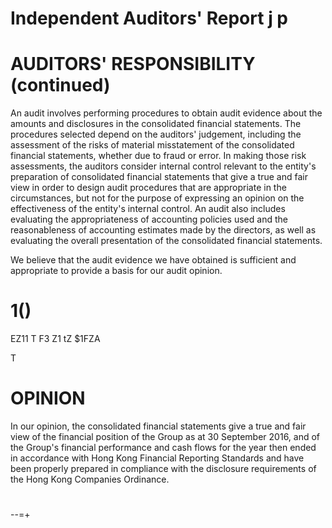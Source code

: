 # Independent Auditors' Report j p

# AUDITORS' RESPONSIBILITY (continued)

An audit involves performing procedures to obtain audit evidence about the amounts and disclosures in the consolidated financial statements. The procedures selected depend on the auditors' judgement, including the assessment of the risks of material misstatement of the consolidated financial statements, whether due to fraud or error. In making those risk assessments, the auditors consider internal control relevant to the entity's preparation of consolidated financial statements that give a true and fair view in order to design audit procedures that are appropriate in the circumstances, but not for the purpose of expressing an opinion on the effectiveness of the entity's internal control. An audit also includes evaluating the appropriateness of accounting policies used and the reasonableness of accounting estimates made by the directors, as well as evaluating the overall presentation of the consolidated financial statements.

We believe that the audit evidence we have obtained is sufficient and appropriate to provide a basis for our audit opinion.

# 1()

EZ11 T F3 Z1 tZ \$1FZA

T

# OPINION

In our opinion, the consolidated financial statements give a true and fair view of the financial position of the Group as at 30 September 2016, and of the Group's financial performance and cash flows for the year then ended in accordance with Hong Kong Financial Reporting Standards and have been properly prepared in compliance with the disclosure requirements of the Hong Kong Companies Ordinance.

#

--=+